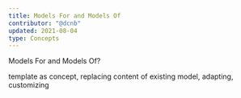 ```yaml
---
title: Models For and Models Of
contributor: "@dcnb"
updated: 2021-08-04
type: Concepts
---
```


Models For and Models Of?

template as concept, replacing content of existing model, adapting, customizing
